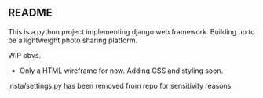 **README**
---
This is a python project implementing django web framework. Building up to be a lightweight photo sharing platform.

WIP obvs.
* Only a HTML wireframe for now. Adding CSS and styling soon.

insta/settings.py has been removed from repo for sensitivity reasons.